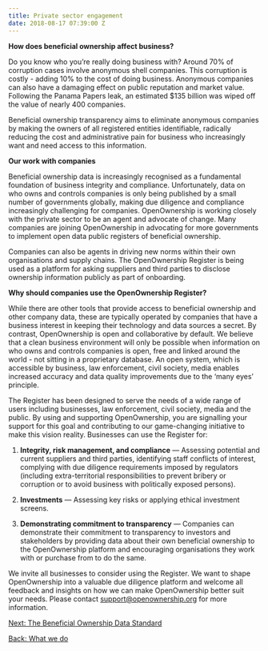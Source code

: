 ```yaml
---
title: Private sector engagement
date: 2018-08-17 07:39:00 Z
---
```


**How does beneficial ownership affect business?**

Do you know who you’re really doing business with? Around 70% of corruption cases involve anonymous shell companies. This corruption is costly - adding 10% to the cost of doing business. Anonymous companies can also have a damaging effect on public reputation and market value. Following the Panama Papers leak, an estimated $135 billion was wiped off the value of nearly 400 companies.

Beneficial ownership transparency aims to eliminate anonymous companies by making the owners of all registered entities identifiable, radically reducing the cost and administrative pain for business who increasingly want and need access to this information.

**Our work with companies**

Beneficial ownership data is increasingly recognised as a fundamental foundation of business integrity and compliance. Unfortunately, data on who owns and controls companies is only being published by a small number of governments globally, making due diligence and compliance increasingly challenging for companies. OpenOwnership is working closely with the private sector to be an agent and advocate of change. Many companies are joining OpenOwnership in advocating for more governments to implement open data public registers of beneficial ownership.

Companies can also be agents in driving new norms within their own organisations and supply chains. The OpenOwnership Register is being used as a platform for asking suppliers and third parties to disclose ownership information publicly as part of onboarding.

**Why should companies use the OpenOwnership Register?**

While there are other tools that provide access to beneficial ownership and other company data, these are typically operated by companies that have a business interest in keeping their technology and data sources a secret. By contrast, OpenOwnership is open and collaborative by default. We believe that a clean business environment will only be possible when information on who owns and controls companies is open, free and linked around the world - not sitting in a proprietary database. An open system, which is accessible by business, law enforcement, civil society, media enables increased accuracy and data quality improvements due to the ‘many eyes’ principle.

The Register has been designed to serve the needs of a wide range of users including businesses, law enforcement, civil society, media and the public.  By using and supporting OpenOwnership, you are signalling your support for this goal and contributing to our game-changing initiative to make this vision reality. Businesses can use the Register for:

1. **Integrity, risk management, and compliance** — Assessing potential and current suppliers and third parties, identifying staff conflicts of interest, complying with due diligence requirements imposed by regulators (including extra-territorial responsibilities to prevent bribery or corruption or to avoid business with politically exposed persons).

2. **Investments** — Assessing key risks or applying ethical investment screens.

3. **Demonstrating commitment to transparency** — Companies can demonstrate their commitment to transparency to investors and stakeholders by providing data about their own beneficial ownership to the OpenOwnership platform and encouraging organisations they work with or purchase from to do the same.

We invite all businesses to consider using the Register. We want to shape OpenOwnership into a valuable due diligence platform and welcome all feedback and insights on how we can make OpenOwnership better suit your needs. Please contact [support@openownership.org](support@openownership.org) for more information.

<a class="btn btn-primary btn-lg" href="/the-beneficial-ownership-data-standard" role="button">Next: The Beneficial Ownership Data Standard</a>
<div><a class="btn btn-secondary" href="/what-we-do" role="button">Back: What we do</a></div>
